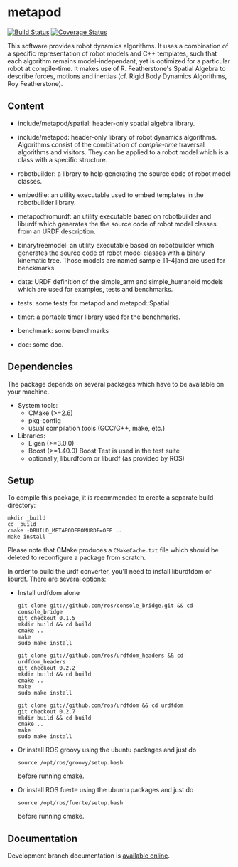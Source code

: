 metapod
========

[![Build Status](https://travis-ci.org/laas/metapod.png?branch=master)](https://travis-ci.org/laas/metapod)
[![Coverage Status](https://coveralls.io/repos/laas/metapod/badge.png)](https://coveralls.io/r/laas/metapod)

This software provides robot dynamics algorithms.
It uses a combination of a specific representation of robot models and C++
templates, such that each algorithm remains model-independant, yet is optimized
for a particular robot at compile-time.
It makes use of R. Featherstone's Spatial Algebra to describe forces, motions
and inertias (cf. Rigid Body Dynamics Algorithms, Roy Featherstone).

Content
-------

  * include/metapod/spatial: header-only spatial algebra library.

  * include/metapod: header-only library of robot dynamics algorithms.
    Algorithms consist of the combination of *compile-time* traversal
    algorithms and visitors. They can be applied to a robot model which is
    a class with a specific structure.

  * robotbuilder: a library to help generating the source code of robot
    model classes.

  * embedfile: an utility executable used to embed templates in the
    robotbuilder library.

  * metapodfromurdf: an utility executable based on robotbuilder and liburdf
    which generates the the source code of robot model classes from an URDF
    description.

  * binarytreemodel: an utility executable based on robotbuilder which
    generates the source code of robot model classes with a binary kinematic
    tree. Those models are named sample_[1-4]and are used for benckmarks.

  * data: URDF definition of the simple_arm and simple_humanoid models which
    are used for examples, tests and benchmarks.

  * tests: some tests for metapod and metapod::Spatial

  * timer: a portable timer library used for the benchmarks.

  * benchmark: some benchmarks

  * doc: some doc.

Dependencies
------------

The package depends on several packages which have to be available on
your machine.

 - System tools:
   - CMake (>=2.6)
   - pkg-config
   - usual compilation tools (GCC/G++, make, etc.)
 - Libraries:
   - Eigen (>=3.0.0)
   - Boost (>=1.40.0)
     Boost Test is used in the test suite
   - optionally, liburdfdom or liburdf (as provided by ROS)

Setup
-----

To compile this package, it is recommended to create a separate build
directory:

    mkdir _build
    cd _build
    cmake -DBUILD_METAPODFROMURDF=OFF ..
    make install

Please note that CMake produces a `CMakeCache.txt` file which should
be deleted to reconfigure a package from scratch.


In order to build the urdf converter, you'll need to install liburdfdom or
liburdf. There are several options:

 - Install urdfdom alone

       git clone git://github.com/ros/console_bridge.git && cd console_bridge
       git checkout 0.1.5
       mkdir build && cd build
       cmake ..
       make
       sudo make install

       git clone git://github.com/ros/urdfdom_headers && cd urdfdom_headers
       git checkout 0.2.2
       mkdir build && cd build
       cmake ..
       make
       sudo make install

       git clone git://github.com/ros/urdfdom && cd urdfdom
       git checkout 0.2.7
       mkdir build && cd build
       cmake ..
       make
       sudo make install

 - Or install ROS groovy using the ubuntu packages and just do

       source /opt/ros/groovy/setup.bash

   before running cmake.

 - Or install ROS fuerte using the ubuntu packages and just do

       source /opt/ros/fuerte/setup.bash

   before running cmake.

Documentation
-------------

Development branch documentation is [available
online](http://laas.github.com/metapod/doxygen/HEAD/).
